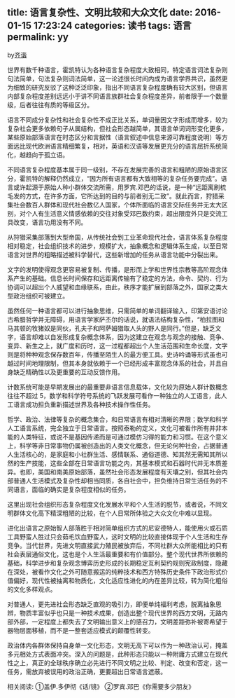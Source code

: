 title: 语言复杂性、文明比较和大众文化
date: 2016-01-15 17:23:24
categories: 读书
tags: 语言
permalink: yy
---
by[齐谐](http://caute.net/about/)

世界有数千种语言，霍凯特认为各种语言复杂程度大致相同，特定语言词法复杂则句法简单，句法复杂则词法简单，这一论述很长时间内成为语言学界共识，虽然更为细致的研究反驳了这种泛泛印象，指出不同语言复杂程度确有较大区别，但语言内部复杂程度差别远远小于讲不同语言族群社会复杂程度差异，前者限于一个数量级，后者往往有质的等级区分。

语言不同成分复杂性和社会复杂性不成正比关系，单词量因文字形成而增多，较为复杂社会更多依赖句子从属结构，但社会形态越简单，其语言单词词形变化更多，某些原始部落语言在时态区分和言据性（语言叙述中信息来源可靠程度说明）等方面远比现代欧洲语言精细繁复，相对，英语和汉语等发展更充分的语言屈折系统简化，越趋向于孤立语。
<!--more-->

不同语言复杂程度基本属于同一级别，不存在发展完善的语言和粗陋的原始语言区分，霍凯特的解释仍然成立，“因为所有语言都有大致相等的复杂任务要完成”。语言或许起源于原始人种小群体交流所需，用罗宾.邓巴的话说，是一种“远距离刷梳毛发的方式，在许多方面，它所达到的目的与前者别无二致”。就此而言，狩猎采集社会数百人群体和现代社会数亿人国家，个体所面临的语言交际任务并无太大区别，对个人有生活意义情感依赖的交往对象受邓巴数约束，超出限度外只是交流工具改变，语言功用没有不同。

从狩猎采集部落到大型帝国，从传统社会到工业革命现代社会，语言体系复杂程度相对稳定，社会组织技术的进步，规模扩大，抽象概念和逻辑体系生成，以至日常语言对世界的粗略描述被科学替代，这些新增加的任务从语言功能中分裂出来。

文字的发明使得观念更容易被复制、传播，是形而上学和世界性宗教等高阶观念体系产生的基础。信息长时间保存和远距离传输有了稳定的方法，命令、契约、行为协调可以超出个人威望和血缘联系，由此，秩序才能扩展到部落之外，国家之类大型政治组织可被建立。

虽然任何一种语言都可以进行抽象思维，只需简单的单词翻译输入，印第安语讨论古希腊哲学并无障碍，用语言学家萨丕尔的话说，就语法结构复杂性，“柏拉图和马其顿的牧猪奴是同伙，孔夫子和阿萨姆猎取人头的野人是同行。”但是，缺乏文字，语言却难以自发形成复杂概念体系，因为这建立在观念与观念的接触、竞争、变异、新生之上，就广度和历时，这一过程都超出个人生活范围和生命长度，文字则是将种种观念保存数百年，传播至陌生人的最方便工具。史诗吟诵等形式虽也可越过时间地理限制，但其本身就依赖于一个已经形成丰富观念体系的社会，并且自身缺乏精确性以及更重要的互动反馈作用。

计数系统可能是早期发展出的最重要非语言信息载体，文化较为原始人群计数概念往往不超过 5，数学和科学符号系统的飞跃发展可看作一种独立的人工语言，此人工语言成功担负重新描述世界及各种技术操作性任务。

哲学、政治、法律等复杂的概念集合，和日常语言有相对清晰的界限；数学和科学人工语言系统，完全独立于日常语言。按照泰勒的定义，文化可被看作所有并非本能的人类特征，或说不是基因传递而是可通过模仿习得的能力和习惯。在这个意义上，科学等非日常事物仍属被创造出的人类文化概念，但无论何种社会，占据普通人生活核心的，是家庭和小社群生活、感情联系、通俗道德、知其然无需知其所以然的生产技能，这些全部在日常语言功能之内，其基本模式和石器时代并无本质差异。也即，美国和南美原始部落，虽然社会形态发展程度有天壤之别，但其社会内部普通人生活模式及复杂性却相当同质，各自社会中，担负维持日常生活任务的不同语言，面临的确实是复杂程度相似的任务。

这里出现社会组织形态复杂程度文化发展水平和个人生活的脱节，或者说，不同文明群体文化高下精深粗陋的比较，在个人日常所体验之大众文化中难以显现。

进化出语言之原始智人部落胜于相对简单组织方式的尼安德特人，能使用火或石质工具野蛮人胜过只会茹毛饮血野蛮人，这时文明的比较直接体现于个人生活和生存竞争。当代世界，先进文明直接武力殖民被放弃后，不同社群大众所能相比的只有社会表层通俗文化，这也是个人生活最重要和有价值部分。整个现代世界所依赖的基础，科学进步和复杂观念博弈历史形成的长期稳定互利契约规则宪政制度，隐藏在深处，被看作文化之外可随意搬运的纯粹技术和西方特殊历史条件下政治形式价值偏好，现代性被抽离和物质化，文化适应性进化的内在差异比较，转为简化粗俗的文化多样观点。

对普通人，更先进社会形态缺乏直观的吸引力，即便单纯福利考虑，脱离抽象思辨，物质丰富似乎也只是一种技术成果，创造出整个现代世界的西方文明，无路内部外部，一定程度上都失去了文明输出意义上的感召力，文明差距弥补被寄希望于器物层面移植，而不是一整套适应模式的颠覆性转变。

政治体内各群体保持自身单一文化形态，文明无高下可以作为一种政治认可，掩盖多元相处方式表面冲突。深入的问题是，此种形态只能以一种附庸方式建立在现代性之上，真正的全球秩序确立必先进行不同文明之比较、判定、改变和否定，这一任务，需放弃被误用的政治正确，更要超出日常语言遮蔽。

相关阅读:
①盖伊.多伊彻《话/镜》
②罗宾.邓巴《你需要多少朋友》